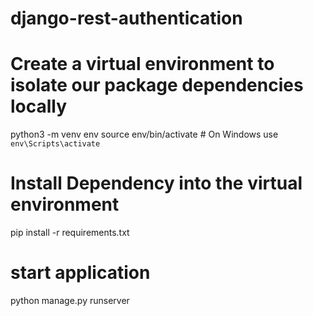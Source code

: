 # django-rest-authentication


# Create a virtual environment to isolate our package dependencies locally
python3 -m venv env
source env/bin/activate  # On Windows use `env\Scripts\activate`

# Install Dependency into the virtual environment
pip install -r requirements.txt

# start application
python manage.py runserver
